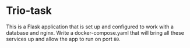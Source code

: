 # Trio-task

This is a Flask application that is set up and configured to work with a database and nginx. Write a docker-compose.yaml that will bring all these services up and allow the app to run on port `80`. 
